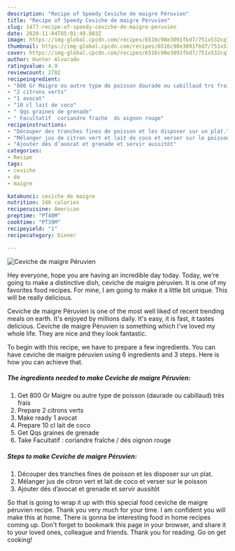 ```yaml
---
description: "Recipe of Speedy Ceviche de maigre Péruvien"
title: "Recipe of Speedy Ceviche de maigre Péruvien"
slug: 1477-recipe-of-speedy-ceviche-de-maigre-peruvien
date: 2020-11-04T05:01:49.803Z
image: https://img-global.cpcdn.com/recipes/6516c98e3091fbd7/751x532cq70/ceviche-de-maigre-peruvien-photo-principale-de-la-recette.jpg
thumbnail: https://img-global.cpcdn.com/recipes/6516c98e3091fbd7/751x532cq70/ceviche-de-maigre-peruvien-photo-principale-de-la-recette.jpg
cover: https://img-global.cpcdn.com/recipes/6516c98e3091fbd7/751x532cq70/ceviche-de-maigre-peruvien-photo-principale-de-la-recette.jpg
author: Hunter Alvarado
ratingvalue: 4.9
reviewcount: 2782
recipeingredient:
- "800 Gr Maigre ou autre type de poisson daurade ou cabillaud trs frais"
- "2 citrons verts"
- "1 avocat"
- "10 cl lait de coco"
- " Qqs graines de grenade"
- " Facultatif  coriandre frache  ds oignon rouge"
recipeinstructions:
- "Découper des tranches fines de poisson et les disposer sur un plat."
- "Mélanger jus de citron vert et lait de coco et verser sur le poisson"
- "Ajouter dés d’avocat et grenade et servir aussitôt"
categories:
- Recipe
tags:
- ceviche
- de
- maigre

katakunci: ceviche de maigre 
nutrition: 246 calories
recipecuisine: American
preptime: "PT40M"
cooktime: "PT39M"
recipeyield: "1"
recipecategory: Dinner

---
```



![Ceviche de maigre Péruvien](https://img-global.cpcdn.com/recipes/6516c98e3091fbd7/751x532cq70/ceviche-de-maigre-peruvien-photo-principale-de-la-recette.jpg)

Hey everyone, hope you are having an incredible day today. Today, we're going to make a distinctive dish, ceviche de maigre péruvien. It is one of my favorites food recipes. For mine, I am going to make it a little bit unique. This will be really delicious.

Ceviche de maigre Péruvien is one of the most well liked of recent trending meals on earth. It's enjoyed by millions daily. It's easy, it is fast, it tastes delicious. Ceviche de maigre Péruvien is something which I've loved my whole life. They are nice and they look fantastic.




To begin with this recipe, we have to prepare a few ingredients. You can have ceviche de maigre péruvien using 6 ingredients and 3 steps. Here is how you can achieve that.

<!--inarticleads1-->

##### The ingredients needed to make Ceviche de maigre Péruvien:

1. Get 800 Gr Maigre ou autre type de poisson (daurade ou cabillaud) très frais
1. Prepare 2 citrons verts
1. Make ready 1 avocat
1. Prepare 10 cl lait de coco
1. Get  Qqs graines de grenade
1. Take  Facultatif : coriandre fraîche / dés oignon rouge




<!--inarticleads2-->

##### Steps to make Ceviche de maigre Péruvien:

1. Découper des tranches fines de poisson et les disposer sur un plat.
1. Mélanger jus de citron vert et lait de coco et verser sur le poisson
1. Ajouter dés d’avocat et grenade et servir aussitôt




So that is going to wrap it up with this special food ceviche de maigre péruvien recipe. Thank you very much for your time. I am confident you will make this at home. There is gonna be interesting food in home recipes coming up. Don't forget to bookmark this page in your browser, and share it to your loved ones, colleague and friends. Thank you for reading. Go on get cooking!
